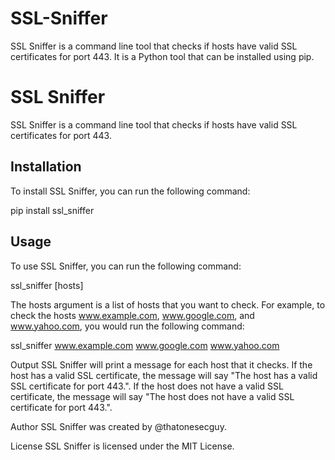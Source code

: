 # SSL-Sniffer
SSL Sniffer is a command line tool that checks if hosts have valid SSL certificates for port 443. It is a Python tool that can be installed using pip.

# SSL Sniffer

SSL Sniffer is a command line tool that checks if hosts have valid SSL certificates for port 443.

## Installation

To install SSL Sniffer, you can run the following command:

pip install ssl_sniffer


## Usage

To use SSL Sniffer, you can run the following command:

ssl_sniffer [hosts]

The hosts argument is a list of hosts that you want to check. For example, to check the hosts www.example.com, www.google.com, and www.yahoo.com, you would run the following command:

ssl_sniffer www.example.com www.google.com www.yahoo.com

Output
SSL Sniffer will print a message for each host that it checks. If the host has a valid SSL certificate, the message will say "The host <host> has a valid SSL certificate for port 443.". If the host does not have a valid SSL certificate, the message will say "The host <host> does not have a valid SSL certificate for port 443.".

Author
SSL Sniffer was created by @thatonesecguy.

License
SSL Sniffer is licensed under the MIT License.
